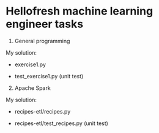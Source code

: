 # Hellofresh machine learning engineer tasks

1. General programming

My solution:

- exercise1.py

- test_exercise1.py  (unit test)

2. Apache Spark

My solution:

- recipes-etl/recipes.py

- recipes-etl/test_recipes.py (unit test)
